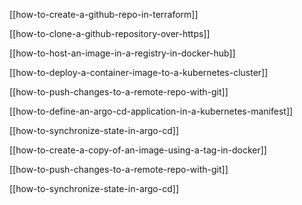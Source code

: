 [[how-to-create-a-github-repo-in-terraform]]

[[how-to-clone-a-github-repository-over-https]]

[[how-to-host-an-image-in-a-registry-in-docker-hub]]

[[how-to-deploy-a-container-image-to-a-kubernetes-cluster]]

[[how-to-push-changes-to-a-remote-repo-with-git]]

[[how-to-define-an-argo-cd-application-in-a-kubernetes-manifest]]

[[how-to-synchronize-state-in-argo-cd]]

[[how-to-create-a-copy-of-an-image-using-a-tag-in-docker]]

[[how-to-push-changes-to-a-remote-repo-with-git]]

[[how-to-synchronize-state-in-argo-cd]]



